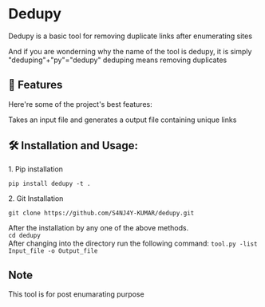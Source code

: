 <h1 align="left" id="title">Dedupy</h1>

<p id="description">Dedupy is a basic tool for removing duplicate links after enumerating sites</p>
<p>And if you are wonderning why the name of the tool is dedupy, it is simply "deduping"+"py"="dedupy" deduping means removing duplicates</p>

  
  
<h2>🧐 Features</h2>

Here're some of the project's best features:

Takes an input file and generates a output file containing unique links
<br>

<h2>🛠️ Installation and Usage:</h2>

<p>1. Pip installation</p>

```
pip install dedupy -t .
```

<p>2. Git Installation</p>

```
git clone https://github.com/S4NJ4Y-KUMAR/dedupy.git
```
<p1> After the installation by any one of the above methods.
<br>
``` cd dedupy ```
<br>
After changing into the directory run the following command:
``` tool.py -list Input_file -o Output_file ```
<h2>Note</h2>
<p1>This tool is for post enumarating purpose </p1>

